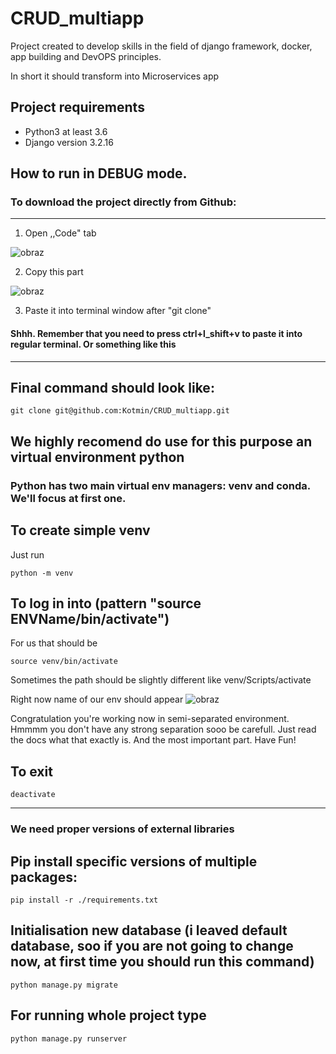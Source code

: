 # CRUD_multiapp
Project created to develop skills in the field of django framework, docker, app building and DevOPS principles.

In short it should transform into Microservices app


## Project requirements
- Python3 at least 3.6
- Django version 3.2.16




## How to run in DEBUG mode.


### To download the project directly from Github:

---
1. Open ,,Code" tab

![obraz](https://user-images.githubusercontent.com/70173732/214968414-7b81b2e9-723e-4d86-84a2-25dbddfa3d2c.png)

2. Copy this part

![obraz](https://user-images.githubusercontent.com/70173732/214968592-b5b5d996-ae6c-468b-8507-c6d76c831f3d.png)

3. Paste it into terminal window after "git clone" 
#### Shhh. Remember that you need to press ctrl+l_shift+v to paste it into regular terminal. Or something like this
---

## Final command should look like:
```
git clone git@github.com:Kotmin/CRUD_multiapp.git
```

## We highly recomend do use for this purpose an virtual environment python
### Python has two main virtual env managers: venv and conda. We'll focus at first one.
## To create simple venv

Just run
```
python -m venv
```
## To log in into (pattern "source ENVName/bin/activate")
For us that should be
```
source venv/bin/activate

```
Sometimes the path should be slightly different like venv/Scripts/activate

Right now name of our env should appear
![obraz](https://user-images.githubusercontent.com/70173732/214974119-eb83b9fb-9bcb-44ec-b256-19d172491aeb.png)

Congratulation you're working now in semi-separated environment. Hmmmm you don't have any strong separation sooo be carefull. Just read the docs what that exactly is. And the most important part. Have Fun!

## To exit 
```
deactivate
```


---

### We need proper versions of external libraries 

## Pip install specific versions of multiple packages:
```
pip install -r ./requirements.txt

```

## Initialisation new database (i leaved default database, soo if you are not going to change now, at first time you should run this command)

```
python manage.py migrate
```

## For running whole project type
```
python manage.py runserver
```


